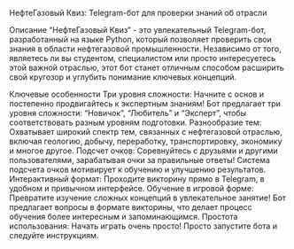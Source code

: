 НефтеГазовый Квиз: Telegram-бот для проверки знаний об отрасли

Описание
“НефтеГазовый Квиз” - это увлекательный Telegram-бот, разработанный на языке Python, который позволяет проверить свои знания в области нефтегазовой промышленности. Независимо от того, являетесь ли вы студентом, специалистом или просто интересуетесь этой важной отраслью, этот бот станет отличным способом расширить свой кругозор и углубить понимание ключевых концепций.

Ключевые особенности
Три уровня сложности: Начните с основ и постепенно продвигайтесь к экспертным знаниям! Бот предлагает три уровня сложности: “Новичок”, “Любитель” и “Эксперт”, чтобы соответствовать разным уровням подготовки.
Разнообразие тем: Охватывает широкий спектр тем, связанных с нефтегазовой отраслью, включая геологию, добычу, переработку, транспортировку, экономику и многое другое.
Подсчет очков: Соревнуйтесь с друзьями и другими пользователями, зарабатывая очки за правильные ответы! Система подсчета очков мотивирует к обучению и улучшению результатов.
Интерактивный формат: Проходите викторину прямо в Telegram, в удобном и привычном интерфейсе.
Обучение в игровой форме: Превратите изучение сложных концепций в увлекательное занятие! Бот предлагает вопросы в формате викторины, что делает процесс обучения более интересным и запоминающимся.
Простота использования: Начать играть очень просто! Просто запустите бота и следуйте инструкциям.
